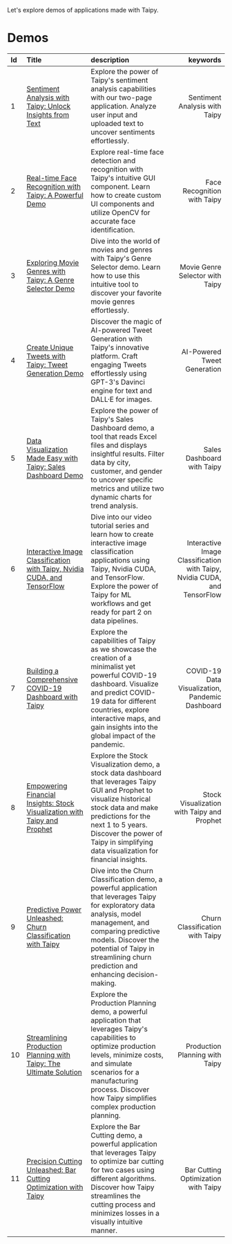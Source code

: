Let's explore demos of applications made with Taipy.

# Demos
| Id  | Title                                                                                                    | description                                                                                                                                                                                                                                                               |                                                                 keywords |
|:----|:---------------------------------------------------------------------------------------------------------|:--------------------------------------------------------------------------------------------------------------------------------------------------------------------------------------------------------------------------------------------------------------------------|-------------------------------------------------------------------------:|
| 1   | [Sentiment Analysis with Taipy: Unlock Insights from Text](demos/sentiment_analysis.md)                  | Explore the power of Taipy's sentiment analysis capabilities with our two-page application. Analyze user input and uploaded text to uncover sentiments effortlessly.                                                                                                      |                                            Sentiment Analysis with Taipy |
| 2   | [Real-time Face Recognition with Taipy: A Powerful Demo](demos/face_recognition.md)                      | Explore real-time face detection and recognition with Taipy's intuitive GUI component. Learn how to create custom UI components and utilize OpenCV for accurate face identification.                                                                                      |                                              Face Recognition with Taipy |
| 3   | [Exploring Movie Genres with Taipy: A Genre Selector Demo](demos/movie_genre_selector.md)                | Dive into the world of movies and genres with Taipy's Genre Selector demo. Learn how to use this intuitive tool to discover your favorite movie genres effortlessly.                                                                                                      |                                          Movie Genre Selector with Taipy |
| 4   | [Create Unique Tweets with Taipy: Tweet Generation Demo](demos/tweet_generation.md)                      | Discover the magic of AI-powered Tweet Generation with Taipy's innovative platform. Craft engaging Tweets effortlessly using GPT-3's Davinci engine for text and DALL·E for images.                                                                                       |                                              AI-Powered Tweet Generation |
| 5   | [Data Visualization Made Easy with Taipy: Sales Dashboard Demo](demos/sales_dashboard.md)                | Explore the power of Taipy's Sales Dashboard demo, a tool that reads Excel files and displays insightful results. Filter data by city, customer, and gender to uncover specific metrics and utilize two dynamic charts for trend analysis.                                |                                               Sales Dashboard with Taipy |
| 6   | [Interactive Image Classification with Taipy, Nvidia CUDA, and TensorFlow](demos/image_classif.md)       | Dive into our video tutorial series and learn how to create interactive image classification applications using Taipy, Nvidia CUDA, and TensorFlow. Explore the power of Taipy for ML workflows and get ready for part 2 on data pipelines.                               | Interactive Image Classification with Taipy, Nvidia CUDA, and TensorFlow |
| 7   | [Building a Comprehensive COVID-19 Dashboard with Taipy](demos/covid_dashboard.md)                       | Explore the capabilities of Taipy as we showcase the creation of a minimalist yet powerful COVID-19 dashboard. Visualize and predict COVID-19 data for different countries, explore interactive maps, and gain insights into the global impact of the pandemic.           |                          COVID-19 Data Visualization, Pandemic Dashboard |
| 8   | [Empowering Financial Insights: Stock Visualization with Taipy and Prophet](demos/stock_visualization.md)| Explore the Stock Visualization demo, a stock data dashboard that leverages Taipy GUI and Prophet to visualize historical stock data and make predictions for the next 1 to 5 years. Discover the power of Taipy in simplifying data visualization for financial insights.|                               Stock Visualization with Taipy and Prophet |
| 9   | [Predictive Power Unleashed: Churn Classification with Taipy](demos/chuurn_classification.md)            | Dive into the Churn Classification demo, a powerful application that leverages Taipy for exploratory data analysis, model management, and comparing predictive models. Discover the potential of Taipy in streamlining churn prediction and enhancing decision-making.    |                                          Churn Classification with Taipy |
| 10  | [Streamlining Production Planning with Taipy: The Ultimate Solution](demos/production_planning.md)       | Explore the Production Planning demo, a powerful application that leverages Taipy's capabilities to optimize production levels, minimize costs, and simulate scenarios for a manufacturing process. Discover how Taipy simplifies complex production planning.            |                                           Production Planning with Taipy |
| 11  | [Precision Cutting Unleashed: Bar Cutting Optimization with Taipy](demos/bar_cutting.md)                 | Explore the Bar Cutting demo, a powerful application that leverages Taipy to optimize bar cutting for two cases using different algorithms. Discover how Taipy streamlines the cutting process and minimizes losses in a visually intuitive manner.                       |                                      Bar Cutting Optimization with Taipy |
